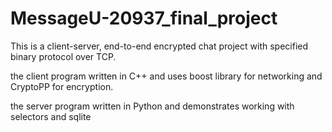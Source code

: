 # MessageU-20937_final_project
This is a client-server, end-to-end encrypted chat project with specified binary protocol over TCP.

the client program written in C++ and uses boost library for networking and CryptoPP for encryption.

the server program written in Python and demonstrates working with selectors and sqlite
